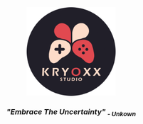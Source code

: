 <div align="center">
  <img src="./public/kryoxx icon 512-masked.png" style="width:200px; height:200px"/>

  <p><h3><b><i>"Embrace The Uncertainty" <sub>- Unkown</sub></i></b></h3></p>
</div>
